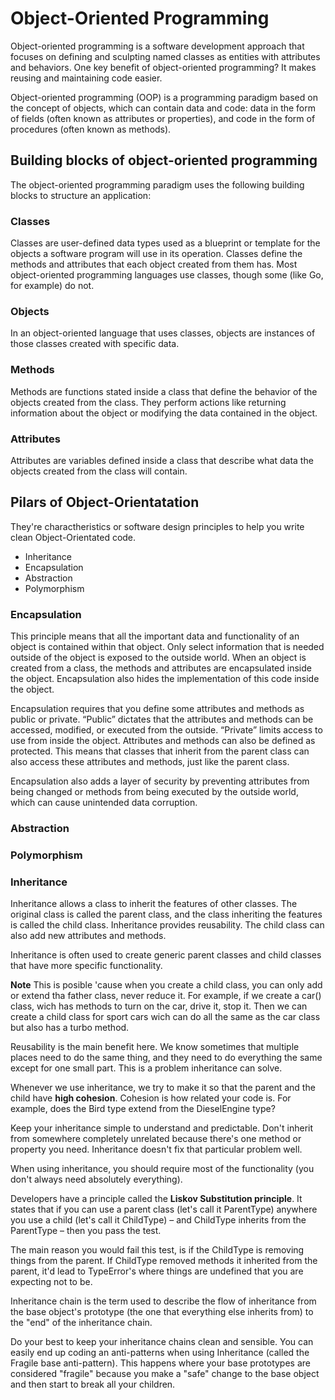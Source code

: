 # Object-Oriented Programming

Object-oriented programming is a software development approach that focuses on defining and sculpting named classes as entities with attributes and behaviors. One key benefit of object-oriented programming? It makes reusing and maintaining code easier. 

Object-oriented programming (OOP) is a programming paradigm based on the concept of objects, which can contain data and code: data in the form of fields (often known as attributes or properties), and code in the form of procedures (often known as methods). 

## Building blocks of object-oriented programming 

The object-oriented programming paradigm uses the following building blocks to structure an application: 

### Classes 

Classes are user-defined data types used as a blueprint or template for the objects a software program will use in its operation. Classes define the methods and attributes that each object created from them has. Most object-oriented programming languages use classes, though some (like Go, for example) do not. 

### Objects 

In an object-oriented language that uses classes, objects are instances of those classes created with specific data. 

### Methods 

Methods are functions stated inside a class that define the behavior of the objects created from the class. They perform actions like returning information about the object or modifying the data contained in the object. 

### Attributes 

Attributes are variables defined inside a class that describe what data the objects created from the class will contain. 

## Pilars of Object-Orientatation

They're charactheristics or software design principles to help you write clean Object-Orientated code.

 + Inheritance
 + Encapsulation
 + Abstraction
 + Polymorphism

### Encapsulation

This principle means that all the important data and functionality of an object is contained within that object. Only select information that is needed outside of the object is exposed to the outside world. When an object is created from a class, the methods and attributes are encapsulated inside the object. Encapsulation also hides the implementation of this code inside the object. 

Encapsulation requires that you define some attributes and methods as public or private. “Public” dictates that the attributes and methods can be accessed, modified, or executed from the outside. “Private” limits access to use from inside the object. Attributes and methods can also be defined as protected. This means that classes that inherit from the parent class can also access these attributes and methods, just like the parent class. 

Encapsulation also adds a layer of security by preventing attributes from being changed or methods from being executed by the outside world, which can cause unintended data corruption.

### Abstraction
### Polymorphism
### Inheritance

Inheritance allows a class to inherit the features of other classes. The original class is called the parent class, and the class inheriting the features is called the child class. Inheritance provides reusability. The child class can also add new attributes and methods. 

Inheritance is often used to create generic parent classes and child classes that have more specific functionality.

**Note** This is posible 'cause when you create a child class, you can only add or extend tha father class, never reduce it.
For example, if we create a car() class, wich has methods to turn on the car, drive it, stop it. Then we can create a child class for sport cars wich can do all the same as the car class but also has a turbo method. 

Reusability is the main benefit here. We know sometimes that multiple places need to do the same thing, and they need to do everything the same except for one small part. This is a problem inheritance can solve.

Whenever we use inheritance, we try to make it so that the parent and the child have **high cohesion**. Cohesion is how related your code is. For example, does the  Bird type extend from the DieselEngine type?

Keep your inheritance simple to understand and predictable. Don't inherit from somewhere completely unrelated because there's one method or property you need. Inheritance doesn't fix that particular problem well.

When using inheritance, you should require most of the functionality (you don't always need absolutely everything).

Developers have a principle called the **Liskov Substitution principle**. It states that if you can use a parent class (let's call it ParentType) anywhere you use a child (let's call it ChildType) – and ChildType inherits from the ParentType – then you pass the test.

The main reason you would fail this test, is if the ChildType is removing things from the parent. If ChildType removed methods it inherited from the parent, it'd lead to TypeError's where things are undefined that you are expecting not to be.

Inheritance chain is the term used to describe the flow of inheritance from the base object's prototype (the one that everything else inherits from) to the "end" of the inheritance chain.

Do your best to keep your inheritance chains clean and sensible. You can easily end up coding an anti-patterns when using Inheritance (called the Fragile base anti-pattern). This happens where your base prototypes are considered "fragile" because you make a "safe" change to the base object and then start to break all your children. 

